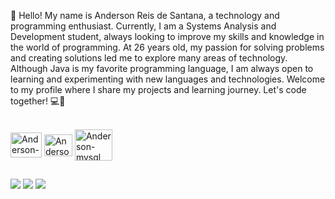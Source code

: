 👋 Hello! My name is Anderson Reis de Santana, a technology and programming enthusiast. Currently, I am a Systems Analysis and Development student, always looking to improve my skills and knowledge in the world of programming. At 26 years old, my passion for solving problems and creating solutions led me to explore many areas of technology. Although Java is my favorite programming language, I am always open to learning and experimenting with new languages and technologies. Welcome to my profile where I share my projects and learning journey. Let's code together! 💻🚀

<div style="display: inline_block"><br>
  <img align="center" alt="Anderson-Java" height="40" width="50"src="https://cdn.jsdelivr.net/gh/devicons/devicon/icons/java/java-original-wordmark.svg" />
  <img align="center" alt="Anderson-Spring" height="35" width="45"src="https://cdn.jsdelivr.net/gh/devicons/devicon/icons/spring/spring-original.svg">
  <img align="center" alt="Anderson-mysql" height="50" width="60" src="https://cdn.jsdelivr.net/gh/devicons/devicon/icons/mysql/mysql-original-wordmark.svg">
  
</div>
  
  ##
 
<div> 
  </a>
  <a href="https://instagram.com/anderson_reis7" target="_blank"><img src="https://img.shields.io/badge/-Instagram-%23E4405F?style=for-the-badge&logo=instagram&logoColor=white" target="_blank"></a>
  <a href = "mailto:anderson.200810@gmail.com"><img src="https://img.shields.io/badge/-Gmail-%23333?style=for-the-badge&logo=gmail&logoColor=white" target="_blank"></a>
  <a href="https://www.linkedin.com/in/anderson-reis-6ab39123a/" target="_blank"><img src="https://img.shields.io/badge/-LinkedIn-%230077B5?style=for-the-badge&logo=linkedin&logoColor=white" target="_blank"></a> 
  
</div>
